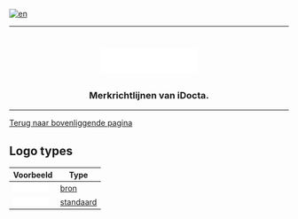 [![en](https://img.shields.io/badge/lang-en-red.svg)](https://github.com/iDocta/brand-guide/blob/main/logo/README.md)

---

<h1 align="center">
    <a href="https://www.idocta.be"><img src="https://raw.githubusercontent.com/iDocta/brand-guide/main/logo/source/light.svg" width="175px" alt="iDocta"></a>
</h1>
 
<h3 align="center">Merkrichtlijnen van iDocta.</h3>

---

[Terug naar bovenliggende pagina](../README.nl.md)

## Logo types

| Voorbeeld                                                                                                            | Type                               |
| -------------------------------------------------------------------------------------------------------------------- | ---------------------------------- |
| <img src='https://github.com/iDocta/brand-guide/blob/main/logo/source/light.svg?raw=true' width='64' alt=''/>        | [bron](source/README.nl.md)        |
| <img src='https://github.com/iDocta/brand-guide/blob/main/logo/standard/light-2048.png?raw=true' width='64' alt=''/> | [standaard](standard/README.nl.md) |
